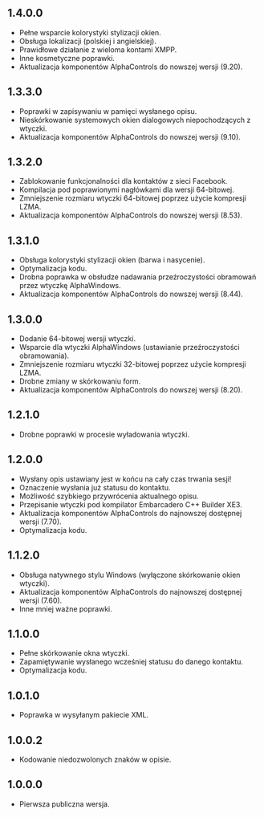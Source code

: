 1.4.0.0
-----
* Pełne wsparcie kolorystyki stylizacji okien.
* Obsługa lokalizacji (polskiej i angielskiej).
* Prawidłowe działanie z wieloma kontami XMPP.
* Inne kosmetyczne poprawki.
* Aktualizacja komponentów AlphaControls do nowszej wersji (9.20).

1.3.3.0
-----
* Poprawki w zapisywaniu w pamięci wysłanego opisu.
* Nieskórkowanie systemowych okien dialogowych niepochodzących z wtyczki.
* Aktualizacja komponentów AlphaControls do nowszej wersji (9.10).

1.3.2.0
-----
* Zablokowanie funkcjonalności dla kontaktów z sieci Facebook.
* Kompilacja pod poprawionymi nagłówkami dla wersji 64-bitowej.
* Zmniejszenie rozmiaru wtyczki 64-bitowej poprzez użycie kompresji LZMA.
* Aktualizacja komponentów AlphaControls do nowszej wersji (8.53).

1.3.1.0
-----
* Obsługa kolorystyki stylizacji okien (barwa i nasycenie).
* Optymalizacja kodu.
* Drobna poprawka w obsłudze nadawania przeźroczystości obramowań przez wtyczkę AlphaWindows.
* Aktualizacja komponentów AlphaControls do nowszej wersji (8.44).

1.3.0.0
-----
* Dodanie 64-bitowej wersji wtyczki.
* Wsparcie dla wtyczki AlphaWindows (ustawianie przeźroczystości obramowania).
* Zmniejszenie rozmiaru wtyczki 32-bitowej poprzez użycie kompresji LZMA.
* Drobne zmiany w skórkowaniu form.
* Aktualizacja komponentów AlphaControls do nowszej wersji (8.20).

1.2.1.0
-----
* Drobne poprawki w procesie wyładowania wtyczki.

1.2.0.0
-----
* Wysłany opis ustawiany jest w końcu na cały czas trwania sesji!
* Oznaczenie wysłania już statusu do kontaktu.
* Możliwość szybkiego przywrócenia aktualnego opisu.
* Przepisanie wtyczki pod kompilator Embarcadero C++ Builder XE3.
* Aktualizacja komponentów AlphaControls do najnowszej dostępnej wersji (7.70).
* Optymalizacja kodu.

1.1.2.0
-----
* Obsługa natywnego stylu Windows (wyłączone skórkowanie okien wtyczki).
* Aktualizacja komponentów AlphaControls do najnowszej dostępnej wersji (7.60).
* Inne mniej ważne poprawki.

1.1.0.0
-----
* Pełne skórkowanie okna wtyczki.
* Zapamiętywanie wysłanego wcześniej statusu do danego kontaktu.
* Optymalizacja kodu.

1.0.1.0
-----
* Poprawka w wysyłanym pakiecie XML.

1.0.0.2
-----
* Kodowanie niedozwolonych znaków w opisie.

1.0.0.0
-----
* Pierwsza publiczna wersja.